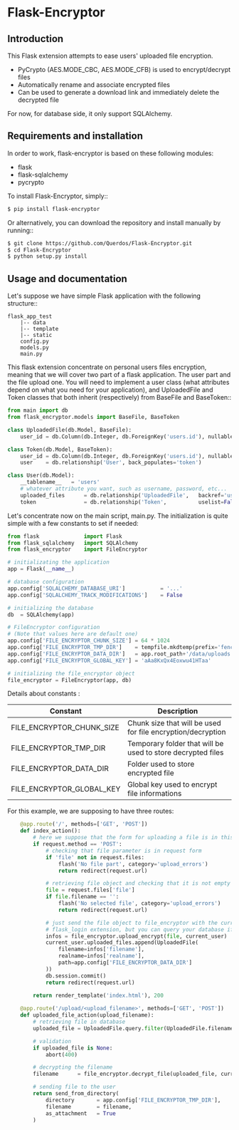 # Flask-Encryptor

## Introduction
This Flask extension attempts to ease users' uploaded file encryption.

- PyCrypto (AES.MODE_CBC, AES.MODE_CFB) is used to encrypt/decrypt files
- Automatically rename and associate encrypted files
- Can be used to generate a download link and immediately delete the decrypted file

For now, for database side, it only support SQLAlchemy.

## Requirements and installation

In order to work, flask-encryptor is based on these following modules:

- flask
- flask-sqlalchemy
- pycrypto

To install Flask-Encryptor, simply::

```bash
$ pip install flask-encryptor
```

Or alternatively, you can download the repository and install manually by running::

```bash
$ git clone https://github.com/Querdos/Flask-Encryptor.git
$ cd Flask-Encryptor
$ python setup.py install
```

## Usage and documentation
Let's suppose we have simple Flask application with the following structure::
```
flask_app_test
    |-- data
    |-- template
    |-- static
    config.py
    models.py
    main.py
```

This flask extension concentrate on personal users files encryption, meaning that we will cover two part of a flask 
application. The user part and the file upload one. You will need to implement a user class (what attributes depend on
what you need for your application), and UploadedFile and Token classes that both inherit (respectively) from BaseFile and BaseToken::

```python
from main import db
from flask_encryptor.models import BaseFile, BaseToken

class UploadedFile(db.Model, BaseFile):
    user_id = db.Column(db.Integer, db.ForeignKey('users.id'), nullable=False)

class Token(db.Model, BaseToken):
    user_id = db.Column(db.Integer, db.ForeignKey('users.id'), nullable=False)
    user    = db.relationship('User', back_populates='token')

class User(db.Model):
    __tablename__   = 'users'
    # whatever attribute you want, such as username, password, etc...
    uploaded_files      = db.relationship('UploadedFile',   backref='users', lazy=True)
    token               = db.relationship('Token',          uselist=False, back_populates="user")
```

Let's concentrate now on the main script, main.py. The initialization is quite simple with a few constants to set if 
needed:
```python
from flask              import Flask
from flask_sqlalchemy   import SQLAlchemy
from flask_encryptor    import FileEncryptor

# initializating the application
app = Flask(__name__)

# database configuration
app.config['SQLALCHEMY_DATABASE_URI']           = '...'
app.config['SQLALCHEMY_TRACK_MODIFICATIONS']    = False

# initializing the database
db  = SQLAlchemy(app)

# FileEncryptor configuration
# (Note that values here are default one)
app.config['FILE_ENCRYPTOR_CHUNK_SIZE'] = 64 * 1024
app.config['FILE_ENCRYPTOR_TMP_DIR']    = tempfile.mkdtemp(prefix='fencryptor_')
app.config['FILE_ENCRYPTOR_DATA_DIR']   = app.root_path+'/data/uploads'
app.config['FILE_ENCRYPTOR_GLOBAL_KEY'] = 'aAa8KxQx4Eoxwu41HTaa'

# initializing the file_encryptor object
file_encryptor = FileEncryptor(app, db)
```
Details about constants :

| Constant                  | Description                                                 |
|---------------------------|-------------------------------------------------------------|
| FILE_ENCRYPTOR_CHUNK_SIZE | Chunk size that will be used for file encryption/decryption |
| FILE_ENCRYPTOR_TMP_DIR    | Temporary folder that will be used to store decrypted files |
| FILE_ENCRYPTOR_DATA_DIR   | Folder used to store encrypted file                         |
| FILE_ENCRYPTOR_GLOBAL_KEY | Global key used to encrypt file informations                |

For this example, we are supposing to have three routes:
```python
    @app.route('/', methods=['GET', 'POST'])
    def index_action():
        # here we suppose that the form for uploading a file is in this route
        if request.method == 'POST':
            # checking that file parameter is in request form
            if 'file' not in request.files:
                flash('No file part', category='upload_errors')
                return redirect(request.url)

            # retrieving file object and checking that it is not empty
            file = request.files['file']
            if file.filename == '':
                flash('No selected file', category='upload_errors')
                return redirect(request.url)

            # just send the file object to file_encryptor with the current user (here, optionnaly with
            # flask_login extension, but you can query your database if you want)
            infos = file_encryptor.upload_encrypt(file, current_user)
            current_user.uploaded_files.append(UploadedFile(
                filename=infos['filename'],
                realname=infos['realname'],
                path=app.config['FILE_ENCRYPTOR_DATA_DIR']
            ))
            db.session.commit()
            return redirect(request.url)
        
        return render_template('index.html'), 200

    @app.route('/upload/<upload_filename>', methods=['GET', 'POST'])
    def uploaded_file_action(upload_filename):
        # retrieving file in database
        uploaded_file = UploadedFile.query.filter(UploadedFile.filename == filename).first()

        # validation
        if uploaded_file is None:
            abort(400)

        # decrypting the filename
        filename      = file_encryptor.decrypt_file(uploaded_file, current_user)

        # sending file to the user
        return send_from_directory(
            directory       = app.config['FILE_ENCRYPTOR_TMP_DIR'],
            filename        = filename,
            as_attachment   = True
        )
```